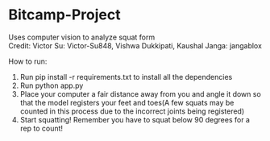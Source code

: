 # Bitcamp-Project
Uses computer vision to analyze squat form   
Credit: Victor Su: Victor-Su848, Vishwa Dukkipati, Kaushal Janga: jangablox

How to run:

1. Run pip install -r requirements.txt to install all the dependencies
2. Run python app.py
3. Place your computer a fair distance away from you and angle it down so that the model
   registers your feet and toes(A few squats may be counted in this process due to the incorrect joints being registered)
4. Start squatting! Remember you have to squat below 90 degrees for a rep to count!
